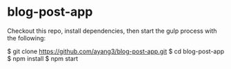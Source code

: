 # blog-post-app

Checkout this repo, install dependencies, then start the gulp process with the following:

$ git clone https://github.com/ayang3/blog-post-app.git
$ cd blog-post-app
$ npm install
$ npm start
